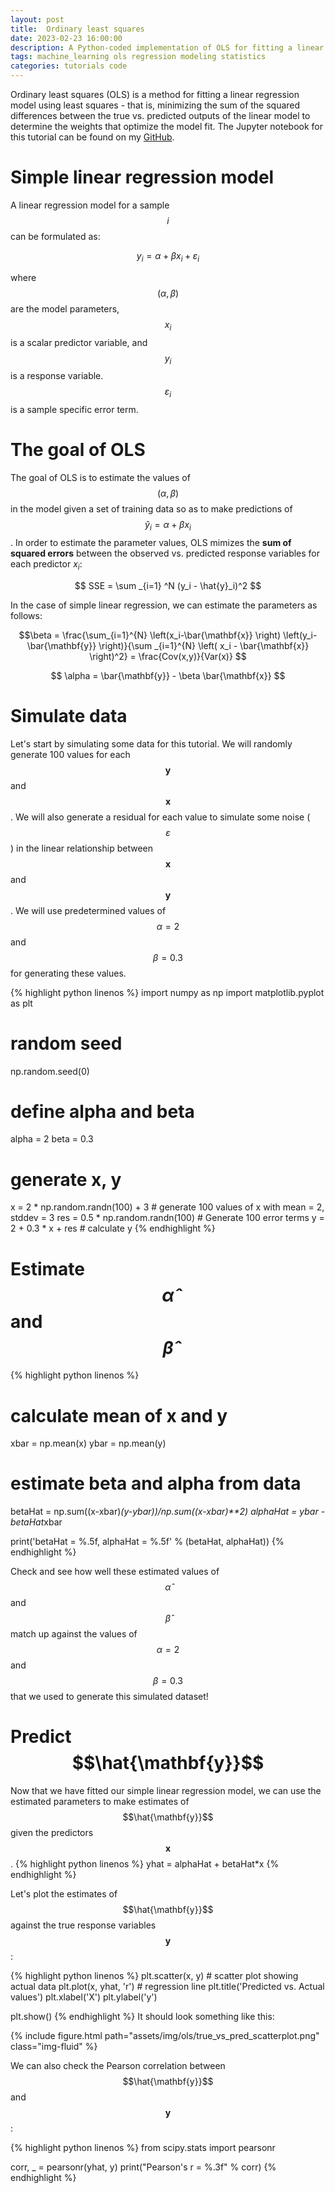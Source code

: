 ```yaml
---
layout: post
title:  Ordinary least squares
date: 2023-02-23 16:00:00
description: A Python-coded implementation of OLS for fitting a linear regression model to simulated data
tags: machine_learning ols regression modeling statistics
categories: tutorials code
---
```


Ordinary least squares (OLS) is a method for fitting a linear regression model using least squares - that is, minimizing the sum of the squared differences between the true vs. predicted outputs of the linear model to determine the weights that optimize the model fit. The Jupyter notebook for this tutorial can be found on my [GitHub](https://github.com/zrcjessica/ml_concepts/blob/main/OLS_tutorial.ipynb).

# Simple linear regression model
A linear regression model for a sample $$i$$ can be formulated as:

$$
y_i = \alpha + \beta x_i + \varepsilon _i
$$ 

where $$(\alpha,\beta)$$ are the model parameters, $$x_i$$ is a scalar predictor variable, and $$y_i$$ is a response variable. $$\varepsilon_i$$ is a sample specific error term. 

# The goal of OLS
The goal of OLS is to estimate the values of $$(\alpha, \beta)$$ in the model given a set of training data so as to make predictions of $$\hat{y}_i=\alpha + \beta x_i$$. In order to estimate the parameter values, OLS mimizes the **sum of squared errors** between the observed vs. predicted response variables for each predictor $x_i$: 

$$
SSE = \sum _{i=1} ^N (y_i - \hat{y}_i)^2
$$ 

In the case of simple linear regression, we can estimate the parameters as follows:


$$\beta = \frac{\sum_{i=1}^{N} \left(x_i-\bar{\mathbf{x}} \right) \left(y_i-\bar{\mathbf{y}} \right)}{\sum _{i=1}^{N} \left( x_i - \bar{\mathbf{x}} \right)^2} = \frac{Cov(x,y)}{Var(x)}
$$

$$ 
\alpha = \bar{\mathbf{y}} - \beta \bar{\mathbf{x}} 
$$

# Simulate data
Let's start by simulating some data for this tutorial. We will randomly generate 100 values for each $$\mathbf{y}$$ and $$\mathbf{x}$$. We will also generate a residual for each value to simulate some noise ($$\varepsilon$$) in the linear relationship between $$\mathbf{x}$$ and $$\mathbf{y}$$. We will use predetermined values of $$\alpha = 2$$ and $$\beta = 0.3$$ for generating these values.

{% highlight python linenos %}
 import numpy as np
 import matplotlib.pyplot as plt
 
 # random seed
 np.random.seed(0)
 
 # define alpha and beta
 alpha = 2
 beta = 0.3
 
 # generate x, y
 x = 2 * np.random.randn(100) + 3   # generate 100 values of x with mean = 2, stddev = 3
 res = 0.5 * np.random.randn(100)   # Generate 100 error terms
 y = 2 + 0.3 * x + res   # calculate y
{% endhighlight %}

# Estimate $$\hat{\alpha}$$ and $$\hat{\beta}$$
{% highlight python linenos %}
 # calculate mean of x and y
 xbar = np.mean(x)
 ybar = np.mean(y)

 # estimate beta and alpha from data 
 betaHat = np.sum((x-xbar)*(y-ybar))/np.sum((x-xbar)**2)
 alphaHat = ybar - betaHat*xbar
 
 print('betaHat = %.5f, alphaHat = %.5f' % (betaHat, alphaHat))
{% endhighlight %}

Check and see how well these estimated values of $$\hat{\alpha}$$ and $$\hat{\beta}$$ match up against the values of $$\alpha=2$$ and $$\beta=0.3$$ that we used to generate this simulated dataset! 

# Predict $$\hat{\mathbf{y}}$$ 
Now that we have fitted our simple linear regression model, we can use the estimated parameters to make estimates of $$\hat{\mathbf{y}}$$ given the predictors $$\mathbf{x}$$.
{% highlight python linenos %}
 yhat = alphaHat + betaHat*x
{% endhighlight %}

Let's plot the estimates of $$\hat{\mathbf{y}}$$ against the true response variables $$\mathbf{y}$$:

{% highlight python linenos %}
 plt.scatter(x, y)   # scatter plot showing actual data
 plt.plot(x, yhat, 'r')     # regression line
 plt.title('Predicted vs. Actual values')
 plt.xlabel('X')
 plt.ylabel('y')

 plt.show()
{% endhighlight %}
It should look something like this:

<div class="row mt-3">
    <div class="col-sm mt-3 mt-md-0">
        {% include figure.html path="assets/img/ols/true_vs_pred_scatterplot.png" class="img-fluid" %}
    </div>
</div>

We can also check the Pearson correlation between $$\hat{\mathbf{y}}$$ and $$\mathbf{y}$$:

{% highlight python linenos %}
 from scipy.stats import pearsonr

 corr, _ = pearsonr(yhat, y)
 print("Pearson's r = %.3f" % corr)
{% endhighlight %}
